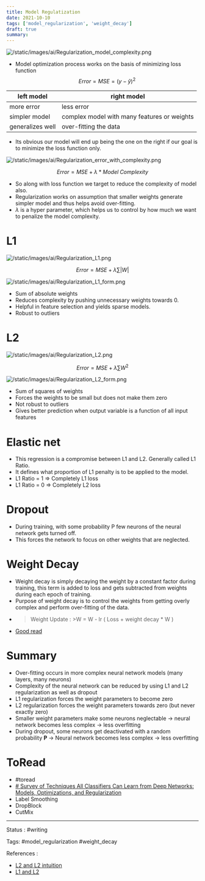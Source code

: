 ```yaml
---
title: Model Regulatization
date: 2021-10-10
tags: ['model_regularization', 'weight_decay']
draft: true
summary: 
---
```


![/static/images/ai/Regularization_model_complexity.png](/static/images/ai/Regularization_model_complexity.png)

- Model optimization process works on the basis of minimizing loss function
$$Error = MSE = (y-\hat y)^2$$

| left model       | right model                                 |
| ---------------- | ------------------------------------------- |
| more error       | less error                                  |
| simpler model    | complex model with many features or weights |
| generalizes well | over-fitting the data                       |

- Its obvious our model will end up being the one on the right if our goal is to minimize the loss function only.


![/static/images/ai/Regularization_error_with_complexity.png](/static/images/ai/Regularization_error_with_complexity.png)

$$ Error = MSE + \lambda * Model \;Complexity $$
- So along with loss function we target to reduce the complexity of model also. 
- Regularization works on assumption that smaller weights generate simpler model and thus helps avoid over-fitting.
- $\lambda$ is a hyper parameter, which helps us to control by how much we want to penalize the model complexity. 


# L1  


![/static/images/ai/Regularization_L1.png](/static/images/ai/Regularization_L1.png)

$$Error = MSE + \lambda \sum |W| $$

![/static/images/ai/Regularization_L1_form.png](/static/images/ai/Regularization_L1_form.png)

- Sum of absolute weights 
- Reduces complexity by pushing unnecessary weights towards 0.
- Helpful in feature selection and yields sparse models.
- Robust to outliers 


# L2 


![/static/images/ai/Regularization_L2.png](/static/images/ai/Regularization_L2.png)

$$Error = MSE + \lambda \sum W^2 $$

![/static/images/ai/Regularization_L2_form.png](/static/images/ai/Regularization_L2_form.png)

- Sum of squares of weights
- Forces the weights to be small but does not make them zero
- Not robust to outliers
- Gives better prediction when output variable is a function of all input features


# Elastic net 

- This regression is a compromise between L1 and L2. Generally called L1 Ratio.
-  It defines what proportion of L1 penalty is to be applied to the model.
- L1 Ratio = 1 => Completely L1 loss 
- L1 Ratio = 0 => Completely L2 loss


# Dropout
- During training, with some probability P few neurons of the neural network gets turned off. 
- This forces the network to focus on other weights that are neglected.


# Weight Decay 
- Weight decay is simply decaying the weight by a constant factor during training, this term is added to loss and gets subtracted from weights during each epoch of training. 
- Purpose of weight decay is to control the weights from getting overly complex and perform over-fitting of the data. 
- > Weight Update  :
       >W  = W - lr  ( Loss + weight decay * W )
- [Good read](https://towardsdatascience.com/this-thing-called-weight-decay-a7cd4bcfccab)


# Summary
-   Over-fitting occurs in more complex neural network models (many layers, many neurons)
-   Complexity of the neural network can be reduced by using L1 and L2 regularization as well as dropout
-   L1 regularization forces the weight parameters to become zero
-   L2 regularization forces the weight parameters towards zero (but never exactly zero)
-   Smaller weight parameters make some neurons neglectable → neural network becomes less complex → less overfitting
-   During dropout, some neurons get deactivated with a random probability **P** → Neural network becomes less complex → less overfitting

# ToRead
- #toread
- [# Survey of Techniques All Classifiers Can Learn from Deep Networks: Models, Optimizations, and Regularization](https://arxiv.org/abs/1909.04791)
- Label Smoothing 
- DropBlock
- CutMix


---
Status : #writing

Tags: 
#model_regularization
#weight_decay

References : 
- [L2 and L2 intuition](https://medium.datadriveninvestor.com/l1-l2-regularization-7f1b4fe948f2)
- [L1 and L2](https://towardsdatascience.com/intuitions-on-l1-and-l2-regularisation-235f2db4c261)

